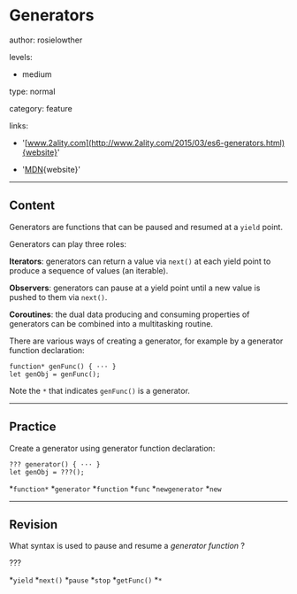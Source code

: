 # Generators
author: rosielowther

levels:

  - medium

type: normal

category: feature

links:

  - '[www.2ality.com](http://www.2ality.com/2015/03/es6-generators.html){website}'
  
  - '[MDN](https://developer.mozilla.org/en-US/docs/Web/JavaScript/Reference/Global_Objects/Generator){website}'

---
## Content

Generators are functions that can be paused and resumed at a `yield` point.

Generators can play three roles:

**Iterators**: generators can return a value via `next()` at each yield point to produce a sequence of values (an iterable).

**Observers**: generators can pause at a yield point until a new value is pushed to them via `next()`.

**Coroutines**: the dual data producing and consuming properties of generators can be combined into a multitasking routine.

There are various ways of creating a generator, for example by a generator function declaration:
```
function* genFunc() { ··· }
let genObj = genFunc();
```
Note the `*` that indicates `genFunc()` is a generator.

---
## Practice

Create a generator using generator function declaration:

```
??? generator() { ··· } 
let genObj = ???(); 
```
*`function*` 
*`generator` 
*`function` 
*`func` 
*`newgenerator` 
*`new`

---
## Revision

What syntax is used to pause and resume a *generator function* ?

???

*`yield`
*`next()`
*`pause`
*`stop`
*`getFunc()`
*`*`
